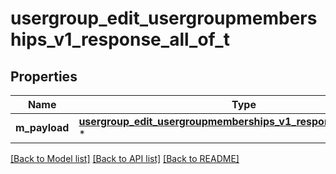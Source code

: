 # usergroup_edit_usergroupmemberships_v1_response_all_of_t

## Properties
Name | Type | Description | Notes
------------ | ------------- | ------------- | -------------
**m_payload** | [**usergroup_edit_usergroupmemberships_v1_response_m_payload_t**](usergroup_edit_usergroupmemberships_v1_response_m_payload.md) \* |  | 

[[Back to Model list]](../README.md#documentation-for-models) [[Back to API list]](../README.md#documentation-for-api-endpoints) [[Back to README]](../README.md)


